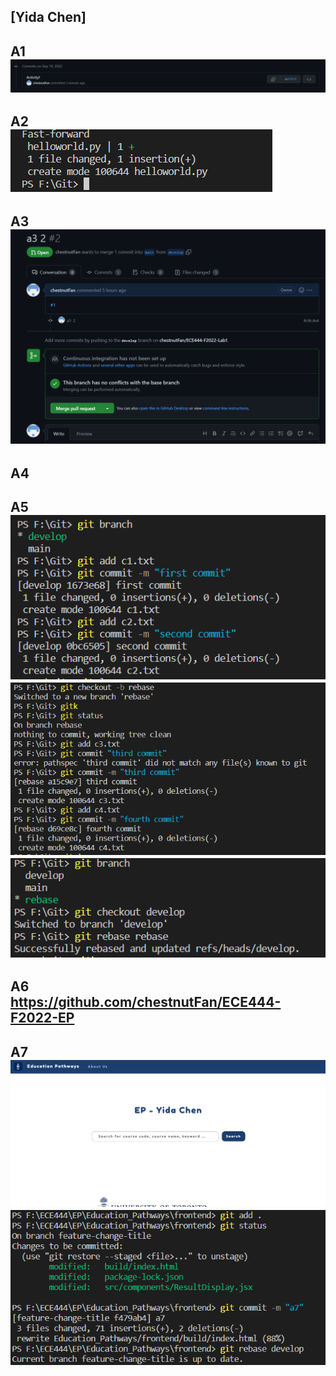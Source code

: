 [Yida Chen]
---
A1  
![route](1.png)
---
A2  
![route](2.PNG)
---
A3  
![route](3.png)
---
A4  
---
A5  
![route](5_1.png)  
![route](5_2.png)  
![route](5_3.png)  
---
A6  
https://github.com/chestnutFan/ECE444-F2022-EP  
---
A7  
![route](7_1.png)  
![route](7_2.png)  
---
